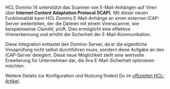 HCL Domino 14 unterstützt das Scannen von E-Mail-Anhängen auf Viren über **Internet Content Adaptation Protocol (ICAP)**. Mit dieser neuen Funktionalität kann HCL Domino E-Mail-Anhänge an einen externen ICAP-Server weiterleiten, der die Dateien mit einem Virenscanner, wie beispielsweise ClamAV, prüft. Dies ermöglicht eine effektive Virenerkennung und erhöht die Sicherheit der E-Mail-Kommunikation.

Diese Integration entlastet den Domino-Server, da er die eigentliche Virusprüfung nicht selbst durchführen muss, sondern diese Aufgabe an den ICAP-Server delegiert. Diese neue Möglichkeit stellt eine wertvolle Erweiterung für Unternehmen dar, die ihre E-Mail-Sicherheit optimieren möchten.

Weitere Details zur Konfiguration und Nutzung findest Du im [offiziellen HCL-Artikel](https://help.hcl-software.com/domino/14.0.0/admin/conf_scanningattachmentsforviruses.html).